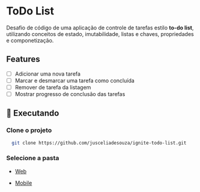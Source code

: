 # ToDo List

Desafio de código de uma aplicação de controle de tarefas estilo **to-do list**, utilizando conceitos de estado, imutabilidade, listas e chaves, propriedades e componetização.

## Features

- [ ] Adicionar uma nova tarefa
- [ ] Marcar e desmarcar uma tarefa como concluída
- [ ] Remover de tarefa da listagem
- [ ] Mostrar progresso de conclusão das tarefas

## 🔧 Executando

### Clone o projeto

```bash
  git clone https://github.com/jusceliadesouza/ignite-todo-list.git
```

### Selecione a pasta

<!-- - [Server](/server/README.md) -->

- [Web](/web/README.md)

- [Mobile](/mobile/README.md)

